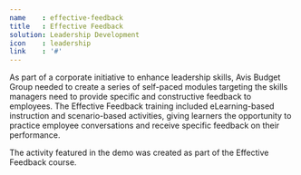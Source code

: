 ```yaml
---
name    : effective-feedback
title   : Effective Feedback
solution: Leadership Development
icon    : leadership
link    : '#'
---
```

As part of a corporate initiative to enhance leadership skills, Avis Budget Group needed to create a series of self-paced modules targeting the skills managers need to provide specific and constructive feedback to employees. The Effective Feedback training included eLearning-based instruction and scenario-based activities, giving learners the opportunity to practice employee conversations and receive specific feedback on their performance.

The activity featured in the demo was created as part of the Effective Feedback course.
